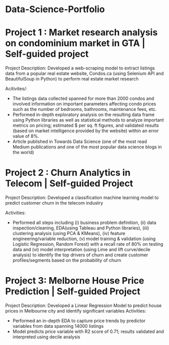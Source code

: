 # Data-Science-Portfolio
# Project 1 : Market research analysis on condominium market in GTA | Self-guided project
Project Description: Developed a web-scraping model to extract listings data from a popular real estate website, Condos.ca (using Selenium API and BeautifulSoup in Python) to perform real estate market research 

Acitivites/:
- The listings data collected spanned for more than 2000 condos and involved information on important parameters affecting condo prices such as the number of bedrooms, bathrooms, maintenance fees, etc.
- Performed in-depth exploratory analysis on the resulting data frame using Python libraries as well as statistical methods to analyze important metrics on pricing; estimated $ per sq. ft figures, and validated results (based on market intelligence provided by the website) within an error value of 8%. 
- Article published in Towards Data Science (one of the most read Medium publications and one of the most popular data science blogs in the world)


# Project 2 : Churn Analytics in Telecom | Self-guided Project
Project Description: Developed a classification machine learning model to predict customer churn in the telecom industry

Activities:
- Performed all steps including (i) business problem definition, (ii) data inspection/cleaning, EDA(using Tableau and Python libraries), (iii) clustering analysis (using PCA & KMeans), (iv) feature engineering/variable reduction, (v) model training & validation (using Logistic Regression, Random Forest) with a recall rate of 80% on testing data and (vi) model interpretation (using Lime and lift curve/decile analysis) to identify the top drivers of churn and create customer profiles/segments based on the probability of churn

# Project 3: Melborne House Price Prediction | Self-guided Project
Project Description: Developed a Linear Regression Model to predict house prices in Melbourne city and identify significant variables
Activities:
- Performed an in-depth EDA to capture price trends by predictor variables from data spanning 14000 listings
- Model predicts price variable with R2 score of 0.71; results validated and interpreted using decile analysis




 
